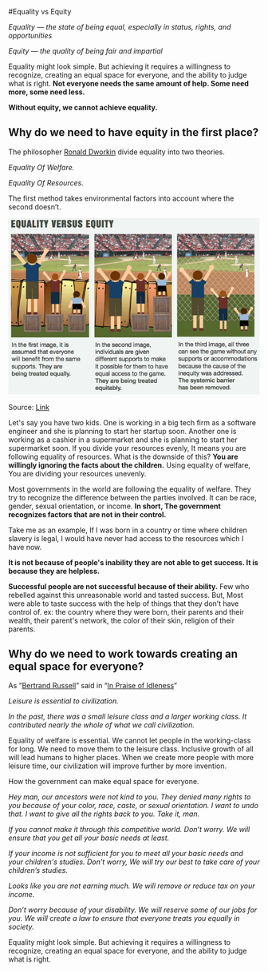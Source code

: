 #Equality vs Equity

*Equality — the state of being equal, especially in status, rights, and opportunities*

*Equity — the quality of being fair and impartial*

Equality might look simple. But achieving it requires a willingness to recognize, creating an equal space for everyone, and the ability to judge what is right. **Not everyone needs the same amount of help. Some need more, some need less.**

**Without equity, we cannot achieve equality.**

## **Why do we need to have equity in the first place?**

The philosopher [Ronald Dworkin](http://elitovar.net/wp-content/uploads/2013/08/1981_DworkinEquality1.pdf) divide equality into two theories.

*Equality Of Welfare.*

*Equality Of Resources.*

The first method takes environmental factors into account where the second doesn’t.

![](/images/equality/image1.png)

Source: [Link](https://www.diffen.com/difference/Equality-vs-Equity)

Let's say you have two kids. One is working in a big tech firm as a software engineer and she is planning to start her startup soon. Another one is working as a cashier in a supermarket and she is planning to start her supermarket soon. If you divide your resources evenly, It means you are following equality of resources. What is the downside of this? **You are willingly ignoring the facts about the children.** Using equality of welfare, You are dividing your resources unevenly.

Most governments in the world are following the equality of welfare. They try to recognize the difference between the parties involved. It can be race, gender, sexual orientation, or income. **In short, The government recognizes factors that are not in their control.**

Take me as an example, If I was born in a country or time where children slavery is legal, I would have never had access to the resources which I have now.

**It is not because of people's inability they are not able to get success. It is because they are helpless.**

**Successful people are not successful because of their ability.** Few who rebelled against this unreasonable world and tasted success. But, Most were able to taste success with the help of things that they don’t have control of. ex: the country where they were born, their parents and their wealth, their parent's network, the color of their skin, religion of their parents.

## **Why do we need to work towards creating an equal space for everyone?**

As “[Bertrand Russell](http://www.zpub.com/notes/br.html)” said in “[In Praise of Idleness](http://www.zpub.com/notes/idle.html)”

*Leisure is essential to civilization.*

*In the past, there was a small leisure class and a larger working class. It contributed nearly the whole of what we call civilization.*

Equality of welfare is essential. We cannot let people in the working-class for long. We need to move them to the leisure class. Inclusive growth of all will lead humans to higher places. When we create more people with more leisure time, our civilization will improve further by more invention.

How the government can make equal space for everyone.

*Hey man, our ancestors were not kind to you. They denied many rights to you because of your color, race, caste, or sexual orientation. I want to undo that. I want to give all the rights back to you. Take it, man.*

*If you cannot make it through this competitive world. Don’t worry. We will ensure that you get all your basic needs at least.*

*If your income is not sufficient for you to meet all your basic needs and your children's studies. Don’t worry, We will try our best to take care of your children’s studies.*

*Looks like you are not earning much. We will remove or reduce tax on your income.*

*Don’t worry because of your disability. We will reserve some of our jobs for you. We will create a law to ensure that everyone treats you equally in society.*

Equality might look simple. But achieving it requires a willingness to recognize, creating an equal space for everyone, and the ability to judge what is right.

